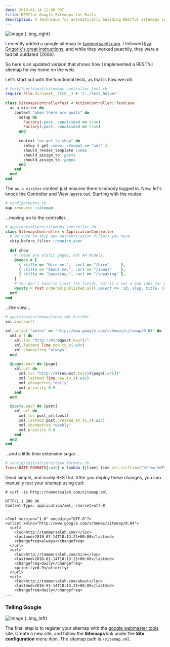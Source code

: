 ```yaml
---
date: 2010-01-14 12:00 PDT
title: RESTful Google Sitemaps for Rails
description: A technique for automatically building RESTful sitemaps in Ruby on Rails applications.
---
```


![Image](old-world-map/large.jpg)
{:.img_right}

I recently added a google sitemap to [tammersaleh.com](http://tammersaleh.com).  I followed [Ilya Grigorik's great instructions](http://www.igvita.com/2006/11/24/google-yahoo-sitemaps-in-rails/), and while they worked peachily, they were a tad bit outdated (2006).  

So here's an updated version that shows how I implemented a RESTful sitemap for my home on the web.

Let's start out with the functional tests, as that is how we roll.

~~~ ruby
# test/functional/sitemaps_controller_test.rb
require File.dirname(__FILE__) + '/../test_helper'
 
class SitemapsControllerTest < ActionController::TestCase
  as_a_visitor do
    context "when there are posts" do
      setup do
        Factory(:post, :published => true)
        Factory(:post, :published => true)
      end
 
      context "on get to show" do
        setup { get :show, :format => "xml" }
        should_render_template :show
        should_assign_to :posts
        should_assign_to :pages
      end
    end
  end
end
~~~

The `as_a_visitor` context just ensures there's nobody logged in.  Now, let's knock the Controller and View layers out.  Starting with the routes:

~~~ ruby
# config/routes.rb
map.resource :sitemap
~~~

...moving on to the controller...

~~~ ruby
# app/controllers/sitemaps_controller.rb
class SitemapsController < ApplicationController
  # Be sure to skip any authentication filters you have.
  skip_before_filter :require_user
 
  def show
    # These are static pages, not AR models.
    @pages = [
      { :title => "Hire me.",  :url => "/hire"     },
      { :title => "About me.", :url => "/about"    },
      { :title => "Speaking.", :url => "/speaking" },
    ]
    # You don't have to limit the fields, but it's not a bad idea for performance.
    @posts = Post.ordered.published.all(:select => 'id, slug, title, created_at')
  end
end
~~~

...the view...

~~~ ruby
# app/views/sitemaps/show.xml.builder
xml.instruct!
 
xml.urlset "xmlns" => "http://www.google.com/schemas/sitemap/0.84" do
  xml.url do
    xml.loc "http://#{request.host}/"
    xml.lastmod Time.now.to_s(:w3c)
    xml.changefreq "always"
  end
 
  @pages.each do |page|
    xml.url do
      xml.loc "http://#{request.host}#{page[:url]}"
      xml.lastmod Time.now.to_s(:w3c)
      xml.changefreq "daily"
      xml.priority 0.9
    end
  end

  @posts.each do |post|
    xml.url do
      xml.loc post_url(post)
      xml.lastmod post.created_at.to_s(:w3c)
      xml.changefreq "weekly"
      xml.priority 0.6
    end
  end
end
~~~

...and a little time extension sugar...

~~~ ruby
# config/initializers/time_formats.rb
Time::DATE_FORMATS[:w3c] = lambda {|time| time.utc.strftime("%Y-%m-%dT%H:%M:%S+00:00") }
~~~

Dead simple, and nicely RESTful.  After you deploy these changes, you can manually test your sitemap using curl:

~~~
# curl -is http://tammersaleh.com/sitemap.xml 

HTTP/1.1 200 OK
Content-Type: application/xml; charset=utf-8
...

<?xml version="1.0" encoding="UTF-8"?>
<urlset xmlns="http://www.google.com/schemas/sitemap/0.84">
  <url>
    <loc>http://tammersaleh.com/</loc>
    <lastmod>2010-01-14T18:13:21+00:00</lastmod>
    <changefreq>always</changefreq>
  </url>
  <url>
    <loc>http://tammersaleh.com/hire</loc>
    <lastmod>2010-01-14T18:13:21+00:00</lastmod>
    <changefreq>daily</changefreq>
    <priority>0.9</priority>
  </url>
  <url>
    <loc>http://tammersaleh.com/about</loc>
    <lastmod>2010-01-14T18:13:21+00:00</lastmod>
    <changefreq>daily</changefreq>
...
~~~

### Telling Google

![Image](Webmaster_Tools_-_Sitemaps/large.jpg)
{:.img_left}

The final step is to register your sitemap with the [google webmaster tools](https://www.google.com/webmasters/tools) site.  Create a new site, and follow the **Sitemaps** link under the **Site configuration** menu item.  The sitemap path is `/sitemap.xml`.
